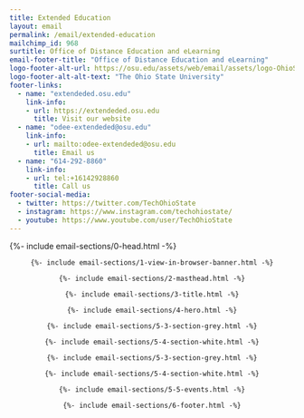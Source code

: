 ```yaml
---
title: Extended Education
layout: email
permalink: /email/extended-education
mailchimp_id: 968
surtitle: Office of Distance Education and eLearning
email-footer-title: "Office of Distance Education and eLearning"
logo-footer-alt-url: https://osu.edu/assets/web/email/assets/logo-OhioState-horiz@2x.png
logo-footer-alt-alt-text: "The Ohio State University"
footer-links:
  - name: "extendeded.osu.edu"
    link-info:
    - url: https://extendeded.osu.edu
      title: Visit our website
  - name: "odee-extendeded@osu.edu"
    link-info:
    - url: mailto:odee-extendeded@osu.edu
      title: Email us
  - name: "614-292-8860"
    link-info:
    - url: tel:+16142928860
      title: Call us
footer-social-media:
  - twitter: https://twitter.com/TechOhioState
  - instagram: https://www.instagram.com/techohiostate/
  - youtube: https://www.youtube.com/user/TechOhioState
---
```


{%- include email-sections/0-head.html -%}

<body>
  <center>

    {%- include email-sections/1-view-in-browser-banner.html -%}

    {%- include email-sections/2-masthead.html -%}

    {%- include email-sections/3-title.html -%}

    {%- include email-sections/4-hero.html -%}

    {%- include email-sections/5-3-section-grey.html -%}

    {%- include email-sections/5-4-section-white.html -%}

    {%- include email-sections/5-3-section-grey.html -%}

    {%- include email-sections/5-4-section-white.html -%}

    {%- include email-sections/5-5-events.html -%}

    {%- include email-sections/6-footer.html -%}

  </center>
</body>

